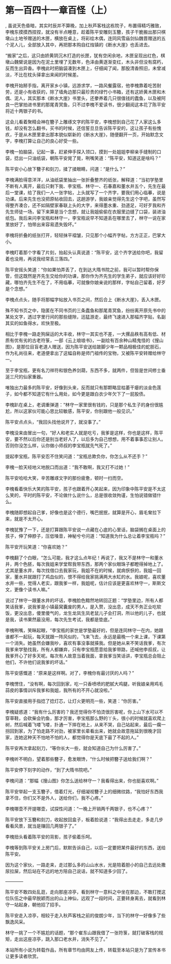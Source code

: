 # 第一百四十一章百怪（上）
,  虽说天色昏暗，其实时辰并不算晚，加上秋芦客栈这栋院子，布置得精巧雅致，李槐东摸摸西捏捏，就没有半点睡意，趁着陈平安雕刻玉簪，孩子干脆搬出那只棋墩山土地爷赠送的木匣，横放在桌上，将彩绘木偶，连同风雪庙剑仙魏晋赠送的五个泥人儿，全部放入其中，再把那本购自红烛镇的《断水大崖》也丢进去。
   “搬家”之后，这只由娇黄阴沉木打造的长匣，犹有空闲余地，木匣呈现出红色，棋墩山魏檗说是因为在泥土里埋了无数年，色泽由黄逐渐变红，木头非但没有腐朽，反而生出异香。李槐此时把脑袋凑到木匣上，仔细闻了闻，那股清香照旧，未曾减淡，不比在枕头驿拿出来闻的时候差。
   李槐开始掰手指，离开家乡小镇，远游求学，一路风餐露宿，他李槐靠着吃苦耐劳，还是小有收获的，除了墙角边那只最珍贵的绿竹小书箱，还有这娇黄木匣和木偶、泥人，其实那本《断水大崖》书里头，还豢养着几只很值钱的蠹鱼，以及被阿良一巴掌拍进书里的那尾青冥鱼，只不过李槐不爱读书，很少翻阅这本花了陈平安将近十两银子的书。
   这会儿看着聚精会神在簪子上雕琢文字的陈平安，李槐想到自己花了人家这么多钱，却没有怎么翻书，买书的时候，还信誓旦旦告诉陈平安的，这让孩子有些愧疚，于是从木匣里拿出那本貌似崭新的《断水大崖》，随便翻开一页，开始默念文字，李槐打算让自己的良心好受一些。
   李槐一拍脑袋，记起一事，赶紧伸手探入领口，摸到一处姐姐李柳亲手缝制的口袋，捻出一只油纸袋，朝陈平安晃了晃，咧嘴笑道：“陈平安，知道这是啥吗？”
   陈平安小心放下簪子和刻刀，揉了揉眼睛，问道：“是什么？”
   李槐满脸得意洋洋，从油纸袋里抽出一张折叠整齐的纸张，解释道：“当初学塾里不断有人离开，最后只剩下我、李宝瓶、林守一、石春嘉和董水井五个，先生在最后一堂课，给了我们一人一张字帖，上头就写了一个齐字，要我们用心临摹，说是功课。后来先生也没把原帖收回去，这趟游学，我娘亲觉得先生这个字吧，虽然写得整齐凑合，还不如隔壁家春联上头的大字，来得墨水重、劲道足，可好歹我和齐先生师徒一场，留下来算是当个念想，就让我姐偷偷在衣服里边缝了口袋，装进油纸包。我后来问李宝瓶和林守一，李宝瓶说早不知道丢在哪里去了，林守一说在家里放好了，怕带出来容易遗失毁坏。”
   李槐将折叠的纸张打开，轻轻抹平褶皱，只见那个小幅齐字帖，方方正正，巴掌大小。
   李槐盯着那个字看了片刻，抬起头认真说道：“陈平安，这个齐字送给你吧，我留着也没用，再说我经常丢三落四。”
   陈平安摇头笑道：“你如果怕弄丢了，在到达大隋书院之前，我可以暂时帮你保管，但这既然是齐先生交给你的功课，那你作为齐先生的学生弟子，就应该好好珍藏，哪怕齐先生不在了，不用临摹，可就像你娘亲说的那样，字帖自己留着，好歹是个念想。”
   李槐点点头，随手将那幅字帖放入书页之间，然后合上《断水大崖》，丢入木匣。
   殊不知书页之中，隐匿在不同书页的三条蠹鱼和那尾青冥鱼，纷纷离开原先书中的某处文字，透过字里行间的那些缝隙，迅猛游走，最终飞速进入那幅齐字贴，名副其实的如鱼得水，欢快至极。
   相比于李槐一路走狗屎运的大丰收，林守一其实也不差，一大摞品秩有高有低、材质有优有劣的古老符箓，一部《云上琅琅书》，一副绘有百余种山精鬼怪的《搜山图》，是那位目盲老道人赠送，因为陈平安送给跛脚少年一颗品相极佳的蛇胆石，作为礼尚往来，老道便拿出了这幅自称是师门祖传的宝物，又被陈平安转赠给林守一。
   至于李宝瓶，更有名刀祥符和银色养剑葫，东西不多，就两件，但皆是世间修士垂涎三尺的仙家重器。
   唯独出力最多的陈平安，好像到头来，反而就只有那颗略显枯萎干瘪的淡金色莲子，如今都不知道它有什么用处，如今更是跟白衣少年欠下了一屁股债。
   李槐趴在桌上，老调重弹道：“林守一家里很有钱的，只是那个私生子的身份很尴尬，所以这家伙可能心思比较敏感，陈平安，你别跟他一般见识。”
   陈平安点点头，“我回头找他说开了，就没事了。”
   李槐没来由冒出一句，“好人和老实人就是吃亏，我爹是这样，你也是这样，陈平安，要不然以后你还是别当老好人了，以后多为自己想想，用不着事事忍让别人。否则你没怎么样，认你做小师叔的李宝瓶就先气死了。”
   提起李宝瓶，陈平安忍不住笑问道：“宝瓶总欺负你，你怎么从不还手？”
   李槐一脸天经地义地脱口而出道：“我不敢啊，我又打不过她！”
   陈平安哈哈大笑，辛苦雕琢文字的那份疲惫，顿时一扫而空。
   李槐看着快乐大笑的陈平安，孩子也跟着开心笑起来，因为印象中陈平安是不太这么笑的，平时的陈平安，不论做什么说什么，总是很收敛拘谨，生怕说错做错什么。
   李槐随即想起自己爹，好像也是这个德行，嘴巴抿抿，就算是开心，眉毛耷拉下来，就是不太开心。
   李槐犹豫了一下，还是打算跟陈平安说一点藏在心底的心里话，脑袋搁在桌面上的孩子，伸了伸脖子，压低嗓音，神秘兮兮问道：“知道我为什么总让着李宝瓶吗？”
   陈平安开玩笑道：“你喜欢她？”
   李槐翻了个白眼，“怎么可能，我才这么点年纪！再说了，我又不是林守一和董水井，两个色胚，每次我姐来学堂帮我带东西，那两个家伙眼珠子都瞪得掉地上了。尤其是董水井，每次找借口去我家玩，我姐不在的时候，就病恹恹的，我姐一回家，董水井就跟打了鸡血似的，恨不得给我家挑满两大水缸的水。我娘呢，喜欢董水井一些，觉得人老实，跟我爹一样，我姐呢，估计应该是更喜欢林守一，斯斯文文，更像个读书人嘛。”
   说过了林守一跟董水井的坏话，李槐脸色黯然地转回正题：“学塾里边，所有人都笑话我爹，说我爹是小镇最窝囊废的男人，是入赘，没出息，成天不务正业吃软饭，更没出息，傻里傻气的，龙生龙凤生凤老鼠儿子会打洞，所以他的儿子，也就是我，读书果然最没用，每次先生考试，我都是垫底。”
   李槐咧嘴，笑眯起眼，“李宝瓶的家世是学塾最好的，但是连同林守一在内，她跟谁都不一起玩，每天就跟一阵风似的，飞来飞去，永远是最晚一个来上课，下课第一个消失。她虽然会嫌我吵，喜欢有事没事就揍我。但是她从来不笑话我爹，有次我爹来学塾找我，所有人都嫌弃，只有李宝瓶愿意给我爹带路，还喊他李叔叔，让我爹开心了好多天呢。每次有人故意当着我面，拿我爹当笑话讲，李宝瓶总会阻止他们，不许他们说我爹的坏话。”
   陈平安感慨道：“原来是这样啊。对了，李槐你有最讨厌的人吗？”
   李槐愣住，“没有啊，每次回到家，吃一只香喷喷的肥腻大鸡腿，听我娘亲用鸡毛蒜皮的事情训斥我爹和我姐，我所有的不开心就没啦。”
   陈平安直接用手指捻了捻灯芯，让灯火更明亮一些，笑道：“你厉害。”
   李槐疑惑道：“我有什么厉害的？我还觉得你不怕烫很厉害呢，你上山下水可以不穿草鞋，会砍柴会钓鱼，那才厉害，李宝瓶那么野的丫头，很小的时候就喜欢爬上树，然后喊着飞喽飞喽，扑通一下摔在地上，从来不哭，自己站起来，最后一瘸一拐回到家，为了怕走路不对劲，被家里长辈看出来，她就会故意拖延到很晚才回家，连她这种天不怕地不怕的人，都觉得你是天底下最了不起的人。”
   陈平安再次拿起刻刀，“等你长大一些，就会知道自己为什么厉害了。”
   李槐听不明白，望着那些簪子，愈发眼馋，“什么时候把簪子送给我们啊？”
   陈平安停下刻字的动作，“到了大隋书院吧。”
   李槐问道：“那幅《搜山图》你怎么送给林守一？我看得出来，你也挺喜欢啊。”
   陈平安举起一支玉簪子，借着灯光，仔细凝视簪子上的细微纹路，“我怕好东西我拿不住，你们又不是外人，送给你们，我不心疼。”
   李槐哪壶不开提哪壶，试探性问道：“一晚上开销两千两银子，也不心疼？”
   陈平安放下玉簪和刻刀，收起放回盒子，板着脸说道：“我得出去走走，多走几步看看风景，就当是赚回几两银子了。”
   李槐扭头看着陈平安的背影，孩子偷着乐呵。
   李槐等到陈平安关上房门后，默默告诉自己，以后一定要把某件最好的东西，送给陈平安。
   因为这个家伙，一路走来，走过那么多的山山水水，光是陪着胆小的自己去远处撒尿拉屎，然后站在不远的地方陪自己说话，就不知道多少回了。
   ————
   陈平安不敢四处乱逛，走向那座凉亭，看到林守一意料之中坐在那边，不敢打搅这位队伍之中最早脱颖而出的山上神仙，远观了一段时间，正要转身离去，就看到林守一站起身，朝他招了招手。
   陈平安走入凉亭，相较于走入秋芦客栈之前的俊朗少年，当下的林守一好像多了些飘逸风采。
   林守一挑了一个不尴尬的话题，“那个崔东山跟我借了一张符箓，就打破客栈的规矩，走出这座凉亭，跳入那口老水井，消失不见了。”
  本站所有小说为转载作品，所有章节均由网友上传，转载至本站只是为了宣传本书让更多读者欣赏。